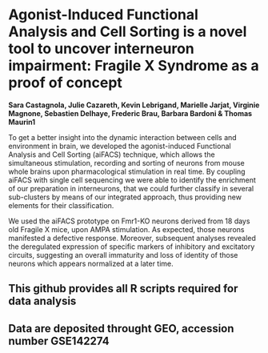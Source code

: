 
# Agonist-Induced Functional Analysis and Cell Sorting is a novel tool to uncover interneuron impairment: Fragile X Syndrome as a proof of concept
**Sara Castagnola, Julie Cazareth, Kevin Lebrigand, Marielle Jarjat, Virginie Magnone, Sebastien Delhaye, Frederic Brau, Barbara Bardoni & Thomas Maurin1**


To get a better insight into the dynamic interaction between cells and environment in brain, we developed the agonist-induced Functional Analysis and Cell Sorting (aiFACS) technique, which allows the simultaneous stimulation, recording and sorting of neurons from mouse whole brains upon pharmacological stimulation in real time. By coupling aiFACS with single cell sequencing we were able to identify the enrichment of our preparation in interneurons, that we could further classify in several sub-clusters by means of our integrated approach, thus providing new elements for their classification.

We used the aiFACS prototype on Fmr1-KO neurons derived from 18 days old Fragile X mice, upon AMPA stimulation. As expected, those neurons manifested a defective response. Moreover, subsequent analyses revealed the deregulated expression of specific markers of inhibitory and excitatory circuits, suggesting an overall immaturity and loss of identity of those neurons which appears normalized at a later time. 


## This github provides all R scripts required for data analysis

## Data are deposited throught GEO, accession number GSE142274
